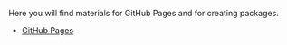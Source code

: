 Here you will find materials for GitHub Pages and for creating packages.

- [GitHub Pages]( https://neelabo.github.io/NeeView/)
